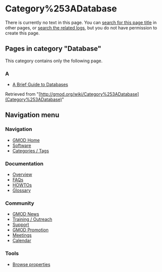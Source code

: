 



<span id="top"></span>




# <span dir="auto">Category%253ADatabase</span>











There is currently no text in this page. You can [search for this page
title](Special%253ASearch/Database "Special%253ASearch/Database") in other
pages, or <span class="plainlinks"><a
href="http://gmod.org/mediawiki/index.php?title=Special:Log&amp;page=Category%253ADatabase"
class="external text" rel="nofollow">search the related logs</a></span>,
but you do not have permission to create this page.




## Pages in category "Database"

This category contains only the following page.



### A

- [A Brief Guide to
  Databases](A_Brief_Guide_to_Databases "A Brief Guide to Databases")





Retrieved from
"[http://gmod.org/wiki/Category%253ADatabase](Category%253ADatabase)"





## Navigation menu









### Navigation



- <span id="n-GMOD-Home">[GMOD Home](Main_Page)</span>
- <span id="n-Software">[Software](GMOD_Components)</span>
- <span id="n-Categories-.2F-Tags">[Categories /
  Tags](Categories)</span>




### Documentation



- <span id="n-Overview">[Overview](Overview)</span>
- <span id="n-FAQs">[FAQs](Category%253AFAQ)</span>
- <span id="n-HOWTOs">[HOWTOs](Category%253AHOWTO)</span>
- <span id="n-Glossary">[Glossary](Glossary)</span>




### Community



- <span id="n-GMOD-News">[GMOD News](GMOD_News)</span>
- <span id="n-Training-.2F-Outreach">[Training /
  Outreach](Training_and_Outreach)</span>
- <span id="n-Support">[Support](Support)</span>
- <span id="n-GMOD-Promotion">[GMOD Promotion](GMOD_Promotion)</span>
- <span id="n-Meetings">[Meetings](Meetings)</span>
- <span id="n-Calendar">[Calendar](Calendar)</span>




### Tools

- <span id="t-smwbrowselink"><a href="Special%253ABrowse/Category%253ADatabase" rel="smw-browse">Browse
  properties</a></span>





<!-- -->




